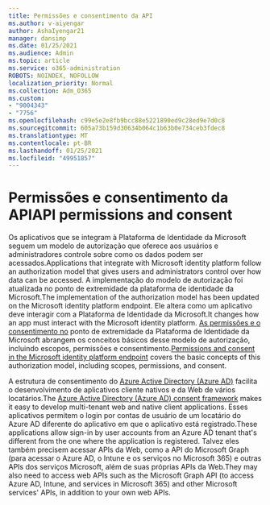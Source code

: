 ```yaml
---
title: Permissões e consentimento da API
ms.author: v-aiyengar
author: AshaIyengar21
manager: dansimp
ms.date: 01/25/2021
ms.audience: Admin
ms.topic: article
ms.service: o365-administration
ROBOTS: NOINDEX, NOFOLLOW
localization_priority: Normal
ms.collection: Adm_O365
ms.custom:
- "9004343"
- "7756"
ms.openlocfilehash: c99e5e2e8fb9bcc88e5221890ed9c28ed9e7d0c8
ms.sourcegitcommit: 605a73b159d30634b064c1b63b0e734ceb3fdec8
ms.translationtype: MT
ms.contentlocale: pt-BR
ms.lasthandoff: 01/25/2021
ms.locfileid: "49951857"
---
```

# <a name="api-permissions-and-consent"></a><span data-ttu-id="033e8-102">Permissões e consentimento da API</span><span class="sxs-lookup"><span data-stu-id="033e8-102">API permissions and consent</span></span>

<span data-ttu-id="033e8-103">Os aplicativos que se integram à Plataforma de Identidade da Microsoft seguem um modelo de autorização que oferece aos usuários e administradores controle sobre como os dados podem ser acessados.</span><span class="sxs-lookup"><span data-stu-id="033e8-103">Applications that integrate with Microsoft identity platform follow an authorization model that gives users and administrators control over how data can be accessed.</span></span> <span data-ttu-id="033e8-104">A implementação do modelo de autorização foi atualizada no ponto de extremidade da plataforma de identidade da Microsoft.</span><span class="sxs-lookup"><span data-stu-id="033e8-104">The implementation of the authorization model has been updated on the Microsoft identity platform endpoint.</span></span> <span data-ttu-id="033e8-105">Ele altera como um aplicativo deve interagir com a Plataforma de Identidade da Microsoft.</span><span class="sxs-lookup"><span data-stu-id="033e8-105">It changes how an app must interact with the Microsoft identity platform.</span></span> <span data-ttu-id="033e8-106">[As permissões e o consentimento no](https://docs.microsoft.com/azure/active-directory/develop/v2-permissions-and-consent) ponto de extremidade da Plataforma de Identidade da Microsoft abrangem os conceitos básicos desse modelo de autorização, incluindo escopos, permissões e consentimento.</span><span class="sxs-lookup"><span data-stu-id="033e8-106">[Permissions and consent in the Microsoft identity platform endpoint](https://docs.microsoft.com/azure/active-directory/develop/v2-permissions-and-consent) covers the basic concepts of this authorization model, including scopes, permissions, and consent.</span></span>

<span data-ttu-id="033e8-107">A estrutura de consentimento do [Azure Active Directory (Azure AD)](https://docs.microsoft.com/azure/active-directory/develop/consent-framework) facilita o desenvolvimento de aplicativos cliente nativos e da Web de vários locatários.</span><span class="sxs-lookup"><span data-stu-id="033e8-107">The [Azure Active Directory (Azure AD) consent framework](https://docs.microsoft.com/azure/active-directory/develop/consent-framework) makes it easy to develop multi-tenant web and native client applications.</span></span> <span data-ttu-id="033e8-108">Esses aplicativos permitem o login por contas de usuário de um locatário do Azure AD diferente do aplicativo em que o aplicativo está registrado.</span><span class="sxs-lookup"><span data-stu-id="033e8-108">These applications allow sign-in by user accounts from an Azure AD tenant that's different from the one where the application is registered.</span></span> <span data-ttu-id="033e8-109">Talvez eles também precisem acessar APIs da Web, como a API do Microsoft Graph (para acessar o Azure AD, o Intune e os serviços no Microsoft 365) e outras APIs dos serviços Microsoft, além de suas próprias APIs da Web.</span><span class="sxs-lookup"><span data-stu-id="033e8-109">They may also need to access web APIs such as the Microsoft Graph API (to access Azure AD, Intune, and services in Microsoft 365) and other Microsoft services' APIs, in addition to your own web APIs.</span></span>

